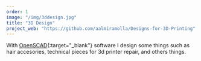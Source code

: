 ```yaml
---
order: 1
image: "/img/3ddesign.jpg"
title: "3D Design"
project_web: "https://github.com/aalmiramolla/Designs-for-3D-Printing"
---
```


With [OpenSCAD](http://openscad.org){:target="_blank"} software I design some things such as hair accesories, technical pieces for 3d printer repair, and others things.